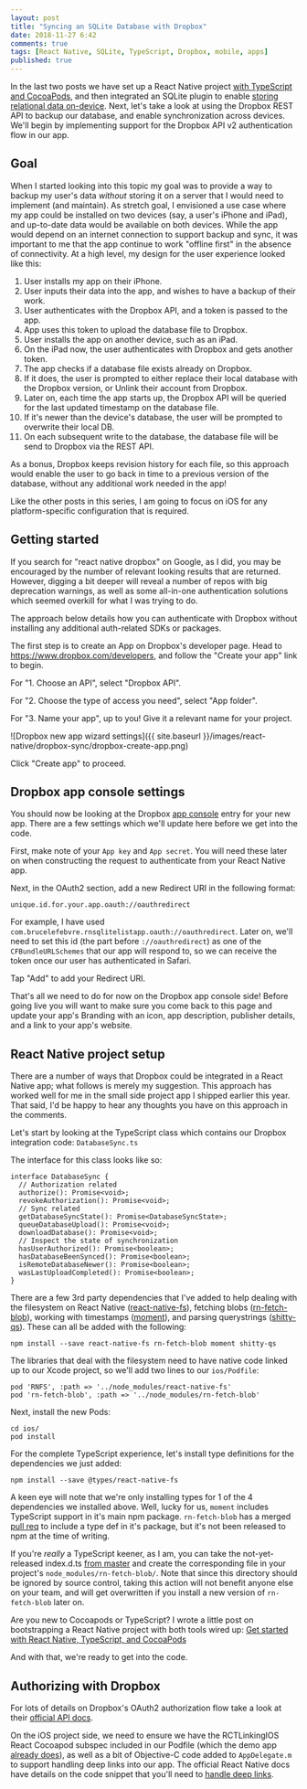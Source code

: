 ```yaml
---
layout: post
title: "Syncing an SQLite Database with Dropbox"
date: 2018-11-27 6:42
comments: true
tags: [React Native, SQLite, TypeScript, Dropbox, mobile, apps]
published: true
---
```

In the last two posts we have set up a React Native project [with TypeScript and CocoaPods](/blog/2018/10/12/react-native-typescript-cocoapods/), and then integrated an SQLite plugin to enable [storing relational data on-device](/blog/2018/11/06/react-native-offline-first-db-with-sqlite/). Next, let's take a look at using the Dropbox REST API to backup our database, and enable synchronization across devices. We'll begin by implementing support for the Dropbox API v2 authentication flow in our app.

## Goal

When I started looking into this topic my goal was to provide a way to backup my user's data _without_ storing it on a server that I would need to implement (and maintain). As stretch goal, I envisioned a use case where my app could be installed on two devices (say, a user's iPhone and iPad), and up-to-date data would be available on both devices. While the app would depend on an internet connection to support backup and sync, it was important to me that the app continue to work "offline first" in the absence of connectivity. At a high level, my design for the user experience looked like this:

1. User installs my app on their iPhone.
1. User inputs their data into the app, and wishes to have a backup of their work.
1. User authenticates with the Dropbox API, and a token is passed to the app.
1. App uses this token to upload the database file to Dropbox.
1. User installs the app on another device, such as an iPad.
1. On the iPad now, the user authenticates with Dropbox and gets another token.
1. The app checks if a database file exists already on Dropbox.
1. If it does, the user is prompted to either replace their local database with the Dropbox version, or Unlink their account from Dropbox.
1. Later on, each time the app starts up, the Dropbox API will be queried for the last updated timestamp on the database file.
1. If it's newer than the device's database, the user will be prompted to overwrite their local DB.
1. On each subsequent write to the database, the database file will be send to Dropbox via the REST API.

As a bonus, Dropbox keeps revision history for each file, so this approach would enable the user to go back in time to a previous version of the database, without any additional work needed in the app!

Like the other posts in this series, I am going to focus on iOS for any platform-specific configuration that is required.

## Getting started

If you search for "react native dropbox" on Google, as I did, you may be encouraged by the number of relevant looking results that are returned. However, digging a bit deeper will reveal a number of repos with big deprecation warnings, as well as some all-in-one authentication solutions which seemed overkill for what I was trying to do. 

The approach below details how you can authenticate with Dropbox without installing any additional auth-related SDKs or packages.

The first step is to create an App on Dropbox's developer page. Head to https://www.dropbox.com/developers, and follow the "Create your app" link to begin.

For "1. Choose an API", select "Dropbox API".

For "2. Choose the type of access you need", select "App folder".

For "3. Name your app", up to you! Give it a relevant name for your project.

![Dropbox new app wizard settings]({{ site.baseurl }}/images/react-native/dropbox-sync/dropbox-create-app.png)

Click "Create app" to proceed.


## Dropbox app console settings

You should now be looking at the Dropbox [app console](https://www.dropbox.com/developers/apps) entry for your new app. There are a few settings which we'll update here before we get into the code.

First, make note of your `App key` and `App secret`. You will need these later on when constructing the request to authenticate from your React Native app.

Next, in the OAuth2 section, add a new Redirect URI in the following format:

    unique.id.for.your.app.oauth://oauthredirect

For example, I have used `com.brucelefebvre.rnsqlitelistapp.oauth://oauthredirect`. Later on, we'll need to set this id (the part before `://oauthredirect`) as one of the `CFBundleURLSchemes` that our app will respond to, so we can receive the token once our user has authenticated in Safari.

Tap "Add" to add your Redirect URI.

That's all we need to do for now on the Dropbox app console side! Before going live you will want to make sure you come back to this page and update your app's Branding with an icon, app description, publisher details, and a link to your app's website.

## React Native project setup

There are a number of ways that Dropbox could be integrated in a React Native app; what follows is merely my suggestion. This approach has worked well for me in the small side project app I shipped earlier this year. That said, I'd be happy to hear any thoughts you have on this approach in the comments.

Let's start by looking at the TypeScript class which contains our Dropbox integration code: `DatabaseSync.ts`

The interface for this class looks like so:

    interface DatabaseSync {
      // Authorization related
      authorize(): Promise<void>;
      revokeAuthorization(): Promise<void>;
      // Sync related
      getDatabaseSyncState(): Promise<DatabaseSyncState>;
      queueDatabaseUpload(): Promise<void>;
      downloadDatabase(): Promise<void>;
      // Inspect the state of synchronization
      hasUserAuthorized(): Promise<boolean>;
      hasDatabaseBeenSynced(): Promise<boolean>;
      isRemoteDatabaseNewer(): Promise<boolean>;
      wasLastUploadCompleted(): Promise<boolean>;
    }

There are a few 3rd party dependencies that I've added to help dealing with the filesystem on React Native ([react-native-fs](https://www.npmjs.com/package/react-native-fs)), fetching blobs ([rn-fetch-blob](https://www.npmjs.com/package/rn-fetch-blob)), working with timestamps ([moment](https://www.npmjs.com/package/moment)), and parsing querystrings ([shitty-qs](https://www.npmjs.com/package/shitty-qs)). These can all be added with the following:

    npm install --save react-native-fs rn-fetch-blob moment shitty-qs

The libraries that deal with the filesystem need to have native code linked up to our Xcode project, so we'll add two lines to our `ios/Podfile`:

    pod 'RNFS', :path => '../node_modules/react-native-fs'
    pod 'rn-fetch-blob', :path => '../node_modules/rn-fetch-blob'

Next, install the new Pods:

    cd ios/
    pod install

For the complete TypeScript experience, let's install type definitions for the dependencies we just added:

    npm install --save @types/react-native-fs

A keen eye will note that we're only installing types for 1 of the 4 dependencies we installed above. Well, lucky for us, `moment` includes TypeScript support in it's main npm package. `rn-fetch-blob` has a merged [pull req](https://github.com/joltup/rn-fetch-blob/pull/184) to include a type def in it's package, but it's not been released to npm at the time of writing. 

If you're _really_ a TypeScript keener, as I am, you can take the not-yet-released index.d.ts [from master](https://github.com/joltup/rn-fetch-blob/blob/master/index.d.ts) and create the corresponding file in your project's `node_modules/rn-fetch-blob/`. Note that since this directory should be ignored by source control, taking this action will not benefit anyone else on your team, and will get overwritten if you install a new version of `rn-fetch-blob` later on.

Are you new to Cocoapods or TypeScript? I wrote a little post on bootstrapping a React Native project with both tools wired up: [Get started with React Native, TypeScript, and CocoaPods](/blog/2018/10/12/react-native-typescript-cocoapods/)

And with that, we're ready to get into the code.


## Authorizing with Dropbox

For lots of details on Dropbox's OAuth2 authorization flow take a look at their [official API docs](https://www.dropbox.com/developers/documentation/http/documentation#authorization).

On the iOS project side, we need to ensure we have the RCTLinkingIOS React Cocoapod subspec included in our Podfile (which the demo app [already does](https://github.com/blefebvre/react-native-sqlite-demo/blob/master/ios/Podfile#L8)), as well as a bit of Objective-C code added to `AppDelegate.m` to support handling deep links into our app. The official React Native docs have details on the code snippet that you'll need to [handle deep links](https://facebook.github.io/react-native/docs/linking#handling-deep-links).


